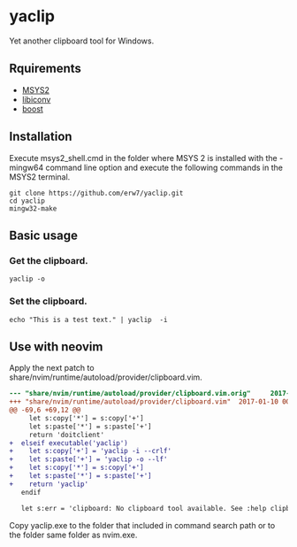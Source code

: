 # yaclip

Yet another clipboard tool for Windows.

## Rquirements

- [MSYS2]
- [libiconv]
- [boost]

## Installation

Execute msys2\_shell.cmd in the folder where MSYS 2 is installed with the -mingw64 command line option and execute the following commands in the MSYS2 terminal.

    git clone https://github.com/erw7/yaclip.git
    cd yaclip
    mingw32-make

## Basic usage

### Get the clipboard.

    yaclip -o

### Set the clipboard.

    echo "This is a test text." | yaclip  -i

## Use with neovim

Apply the next patch to share/nvim/runtime/autoload/provider/clipboard.vim.

```diff
--- "share/nvim/runtime/autoload/provider/clipboard.vim.orig"     2017-01-09 23:59:47.057126600 +0900
+++ "share/nvim/runtime/autoload/provider/clipboard.vim"  2017-01-10 00:00:11.798770100 +0900
@@ -69,6 +69,12 @@
     let s:copy['*'] = s:copy['+']
     let s:paste['*'] = s:paste['+']
     return 'doitclient'
+  elseif executable('yaclip')
+    let s:copy['+'] = 'yaclip -i --crlf'
+    let s:paste['+'] = 'yaclip -o --lf'
+    let s:copy['*'] = s:copy['+']
+    let s:paste['*'] = s:paste['+']
+    return 'yaclip'
   endif

   let s:err = 'clipboard: No clipboard tool available. See :help clipboard'
```

Copy yaclip.exe to the folder that included in command search path or to the folder same folder as nvim.exe.

[MSYS2]:https://msys2.github.io/
[libiconv]:https://www.gnu.org/software/libiconv/
[boost]:http://www.boost.org/

